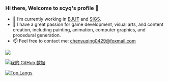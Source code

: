 ### Hi there, Welcome to scyq's profile 👋

- 🔭 I’m currently working in [BJUT](https://www.bjut.edu.cn/) and [SIGS](https://www.sigs.tsinghua.edu.cn/).
- 🌱 I have a great passion for game development, visual arts, and content creation, including painting, animation, computer graphics, and procedural generation.
- 📫 Feel free to contact me: chenyuqing0429@foxmail.com

![](https://komarev.com/ghpvc/?username=scyq)

[![我的 GitHub 数据](https://github-readme-stats.vercel.app/api?username=scyq&show_icons=true&theme=buefy&count_private=true)]()

[![Top Langs](https://github-readme-stats.vercel.app/api/top-langs/?username=scyq&layout=compact)](https://github.com/anuraghazra/github-readme-stats)
